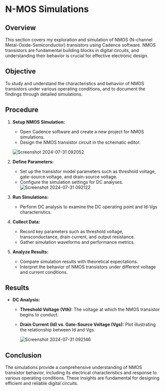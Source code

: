 

# N-MOS Simulations

## Overview

This section covers my exploration and simulation of NMOS (N-channel Metal-Oxide-Semiconductor) transistors using Cadence software. NMOS transistors are fundamental building blocks in digital circuits, and understanding their behavior is crucial for effective electronic design.

## Objective

To study and understand the characteristics and behavior of NMOS transistors under various operating conditions, and to document the findings through detailed simulations.

## Procedure

1. **Setup NMOS Simulation:**
   - Open Cadence software and create a new project for NMOS simulations.
   - Design the NMOS transistor circuit in the schematic editor.
  
    ![Screenshot 2024-07-31 092052](https://github.com/user-attachments/assets/c2e22412-56e2-4364-a3eb-ff37a8700f2c)


2. **Define Parameters:**
   - Set up the transistor model parameters such as threshold voltage, gate-source voltage, and drain-source voltage.
   - Configure the simulation settings for DC analyses.
   ![Screenshot 2024-07-31 092122](https://github.com/user-attachments/assets/dacbd41b-0e86-461f-a997-9b36c12875a0)

3. **Run Simulations:**
   - Perform DC analysis to examine the DC operating point and Id-Vgs characteristics.
     
4. **Collect Data:**
   - Record key parameters such as threshold voltage, transconductance, drain current, and output resistance.
   - Gather simulation waveforms and performance metrics.
  

5. **Analyze Results:**
   - Compare simulation results with theoretical expectations.
   - Interpret the behavior of NMOS transistors under different voltage and current conditions.

## Results

- **DC Analysis:**
  - **Threshold Voltage (Vth):** The voltage at which the NMOS transistor begins to conduct.
  - **Drain Current (Id) vs. Gate-Source Voltage (Vgs):** Plot illustrating the relationship between Id and Vgs.
 
     ![Screenshot 2024-07-31 092146](https://github.com/user-attachments/assets/a8c8ad03-5421-4ae1-8bc5-b409433987e4)


## Conclusion

The simulations provide a comprehensive understanding of NMOS transistor behavior, including its electrical characteristics and response to various operating conditions. These insights are fundamental for designing efficient and reliable digital circuits.


